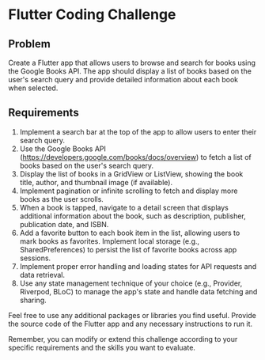 
# Flutter Coding Challenge

## Problem
Create a Flutter app that allows users to browse and search for books using the Google Books API. The app should display a list of books based on the user's search query and provide detailed information about each book when selected.

## Requirements
1. Implement a search bar at the top of the app to allow users to enter their search query.
2. Use the Google Books API (https://developers.google.com/books/docs/overview) to fetch a list of books based on the user's search query.
3. Display the list of books in a GridView or ListView, showing the book title, author, and thumbnail image (if available).
4. Implement pagination or infinite scrolling to fetch and display more books as the user scrolls.
5. When a book is tapped, navigate to a detail screen that displays additional information about the book, such as description, publisher, publication date, and ISBN.
6. Add a favorite button to each book item in the list, allowing users to mark books as favorites. Implement local storage (e.g., SharedPreferences) to persist the list of favorite books across app sessions.
7. Implement proper error handling and loading states for API requests and data retrieval.
8. Use any state management technique of your choice (e.g., Provider, Riverpod, BLoC) to manage the app's state and handle data fetching and sharing.

Feel free to use any additional packages or libraries you find useful. Provide the source code of the Flutter app and any necessary instructions to run it.

Remember, you can modify or extend this challenge according to your specific requirements and the skills you want to evaluate.
